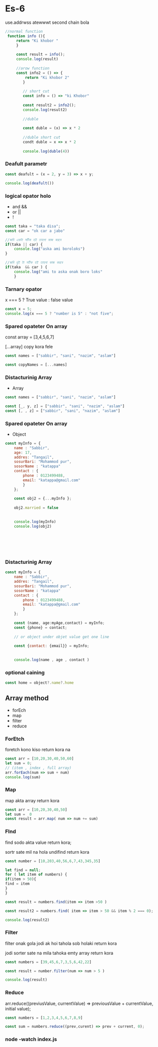 # Es-6

use.addrwss atewwwt second   chain  bola

```jsx
//normal function 
 function info (){
	 return "Ki khobor "
	 }
	 
	 const result = info();
	 console.log(result)
	 
	 //arow function 
	 const info2 = () => {
		 return "Ki khobor 2"
		}
		
		// short cut 
		const info = () => "ki Khobor"
				
		const result2 = info2();
		console.log(result2)
		
		//duble 
		
		const duble = (x) => x * 2
		
		//duble short cut 
		condt duble = x => x * 2
		
		console.log(duble(4))
```

### Deafult parametr

```jsx
const deafult = (x = 2, y = 3) => x + y;

console.log(deafult())
```

### logical opator holo

- and &&
- or ||
- !

```jsx
const taka = "taka disa";
const car = "ok car a jabo"

//জদি একটা সটিক হই তাহলা কাজ করবে
if(taka || car) {
	console.log("aska ami boroloks")
}

//জদি দুই টা সটিক হই তাহলা কাজ করবে
if(taka  && car ) {
	console.log("ami to aska onak boro loks"
	}
```

### Tarnary opator

x === 5 ? True value  :  false value 

```jsx
const x = 5;
console.log(x === 5 ? "number is 5" : "not five";
```

### Spared opateter  On array

const array = [3,4,5,6,7]

[…array] copy kora fele

```jsx
const names = ["sabbir", "sani", "nazim", "aslam"]

const copyNames = [...names]
```

### Distacturinig Array

- Array

```jsx
const names = ["sabbir", "sani", "nazim", "aslam"]

const [_, y, z] = ["sabbir", "sani", "nazim", "aslam"]
const [, , z] = ["sabbir", "sani", "nazim", "aslam"]

```

### Spared opateter  On array

- Object

```jsx
const myInfo = {
	name : "Sabbir",
	age: 17,
	addres: "Tangail",
	sosurBari: "Mohammod pur",
	sosorName : "katappa"
	contact : {
		phone : 0123499488,
		email: "katappa@gmail.com"
		}
	};
	
	const obj2 = {...myInfo };
	
	obj2.married = false
	
	
	console.log(myInfo)
	console.log(obj2)
	
	
	
		
		
```

### Distacturinig Array

```jsx
const myInfo = {
	name : "Sabbir",
	addres: "Tangail",
	sosurBari: "Mohammod pur",
	sosorName : "katappa"
	contact : {
		phone : 0123499488,
		email: "katappa@gmail.com"
		}
	};
	
	const (name, age:myAge,contact) = myInfo;
	const {phone} = contact;
	
	// or object under objet value get one line
	
	const {contact: {email}} = myInfo;
	
	
	console.log(name , age , contact )
```

### optional caining

```jsx
const home = object?.name?.home
```

## Array method

- forEch
- map
- filter
- reduce

### ForEtch

foretch kono kiso return kora na 

```jsx
const arr = [10,20,30,40,50,60]
let sum = 0;
// (item , index , full array)
arr.forEach(num => sum + num)
console.log(sum)
```

### Map
map akta array return kora

```jsx
const arr = [10,20,30,40,50]
let sum =  0 
const result = arr.map( num => num += sum)

```

### FInd

find sodo akta value return kora;

sortr sate mil na hola undifind return kora

```jsx
const number = [10,203,40,56,6,7,43,345,35]

let find = null;
for ( let item of numbers) {
if(item > 50){
find = item 
}
}

const result = numbers.find(item => item >50 )

const result2 = numbers.find( item => item > 50 && item % 2 === 0);

console.log(result2)
```

### Filter

filter onak gola jodi ak hoi tahola sob holaki return kora

jodi sorter sate na mila tahoka emty array return kora 

```jsx
const numbers = [39,45,6,7,3,5,6,42,22]

const result = number.filter(num => num > 5 )

console.log(result)

```

### Reduce

arr.reduce((previusValue, currentValue) ⇒ previousValue + currentValue, initial value);

```jsx
const numbers = [1,2,3,4,5,6,7,8,9]

const sum = numbers.reduce((prev,curent) => prev + current, 0);

```

### node -watch  index.js